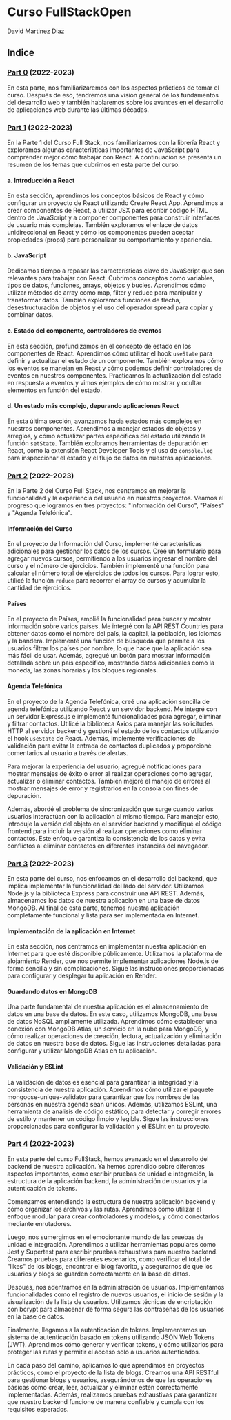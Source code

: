 # Curso FullStackOpen
David Martinez Diaz

## Indice

### [Part 0](https://github.com/Duva-01/Curso-FullStackOpen/edit/main/Part0) (2022-2023) <br>

En esta parte, nos familiarizaremos con los aspectos prácticos de tomar el curso. Después de eso, tendremos una visión general de los fundamentos del desarrollo web y también hablaremos sobre los avances en el desarrollo de aplicaciones web durante las últimas décadas.

### [Part 1](https://github.com/Duva-01/Curso-FullStackOpen/edit/main/Part1) (2022-2023) <br>

En la Parte 1 del Curso Full Stack, nos familiarizamos con la librería React y exploramos algunas características importantes de JavaScript para comprender mejor cómo trabajar con React. A continuación se presenta un resumen de los temas que cubrimos en esta parte del curso.

#### a. Introducción a React

En esta sección, aprendimos los conceptos básicos de React y cómo configurar un proyecto de React utilizando Create React App. Aprendimos a crear componentes de React, a utilizar JSX para escribir código HTML dentro de JavaScript y a componer componentes para construir interfaces de usuario más complejas. También exploramos el enlace de datos unidireccional en React y cómo los componentes pueden aceptar propiedades (props) para personalizar su comportamiento y apariencia.

#### b. JavaScript

Dedicamos tiempo a repasar las características clave de JavaScript que son relevantes para trabajar con React. Cubrimos conceptos como variables, tipos de datos, funciones, arrays, objetos y bucles. Aprendimos cómo utilizar métodos de array como map, filter y reduce para manipular y transformar datos. También exploramos funciones de flecha, desestructuración de objetos y el uso del operador spread para copiar y combinar datos.

#### c. Estado del componente, controladores de eventos

En esta sección, profundizamos en el concepto de estado en los componentes de React. Aprendimos cómo utilizar el hook `useState` para definir y actualizar el estado de un componente. También exploramos cómo los eventos se manejan en React y cómo podemos definir controladores de eventos en nuestros componentes. Practicamos la actualización del estado en respuesta a eventos y vimos ejemplos de cómo mostrar y ocultar elementos en función del estado.

#### d. Un estado más complejo, depurando aplicaciones React

En esta última sección, avanzamos hacia estados más complejos en nuestros componentes. Aprendimos a manejar estados de objetos y arreglos, y cómo actualizar partes específicas del estado utilizando la función `setState`. También exploramos herramientas de depuración en React, como la extensión React Developer Tools y el uso de `console.log` para inspeccionar el estado y el flujo de datos en nuestras aplicaciones.

### [Part 2](https://github.com/Duva-01/Curso-FullStackOpen/edit/main/Part2) (2022-2023) <br>

En la Parte 2 del Curso Full Stack, nos centramos en mejorar la funcionalidad y la experiencia del usuario en nuestros proyectos. Veamos el progreso que logramos en tres proyectos: "Información del Curso", "Países" y "Agenda Telefónica".

#### Información del Curso

En el proyecto de Información del Curso, implementé características adicionales para gestionar los datos de los cursos. Creé un formulario para agregar nuevos cursos, permitiendo a los usuarios ingresar el nombre del curso y el número de ejercicios. También implementé una función para calcular el número total de ejercicios de todos los cursos. Para lograr esto, utilicé la función `reduce` para recorrer el array de cursos y acumular la cantidad de ejercicios.

#### Países

En el proyecto de Países, amplié la funcionalidad para buscar y mostrar información sobre varios países. Me integré con la API REST Countries para obtener datos como el nombre del país, la capital, la población, los idiomas y la bandera. Implementé una función de búsqueda que permite a los usuarios filtrar los países por nombre, lo que hace que la aplicación sea más fácil de usar. Además, agregué un botón para mostrar información detallada sobre un país específico, mostrando datos adicionales como la moneda, las zonas horarias y los bloques regionales.

#### Agenda Telefónica

En el proyecto de la Agenda Telefónica, creé una aplicación sencilla de agenda telefónica utilizando React y un servidor backend. Me integré con un servidor Express.js e implementé funcionalidades para agregar, eliminar y filtrar contactos. Utilicé la biblioteca Axios para manejar las solicitudes HTTP al servidor backend y gestioné el estado de los contactos utilizando el hook `useState` de React. Además, implementé verificaciones de validación para evitar la entrada de contactos duplicados y proporcioné comentarios al usuario a través de alertas.

Para mejorar la experiencia del usuario, agregué notificaciones para mostrar mensajes de éxito o error al realizar operaciones como agregar, actualizar o eliminar contactos. También mejoré el manejo de errores al mostrar mensajes de error y registrarlos en la consola con fines de depuración.

Además, abordé el problema de sincronización que surge cuando varios usuarios interactúan con la aplicación al mismo tiempo. Para manejar esto, introduje la versión del objeto en el servidor backend y modifiqué el código frontend para incluir la versión al realizar operaciones como eliminar contactos. Este enfoque garantiza la consistencia de los datos y evita conflictos al eliminar contactos en diferentes instancias del navegador.

### [Part 3](https://github.com/Duva-01/Curso-FullStackOpen/edit/main/Part3) (2022-2023) <br>

En esta parte del curso, nos enfocamos en el desarrollo del backend, que implica implementar la funcionalidad del lado del servidor. Utilizamos Node.js y la biblioteca Express para construir una API REST. Además, almacenamos los datos de nuestra aplicación en una base de datos MongoDB. Al final de esta parte, tenemos nuestra aplicación completamente funcional y lista para ser implementada en Internet.

#### Implementación de la aplicación en Internet

En esta sección, nos centramos en implementar nuestra aplicación en Internet para que esté disponible públicamente. Utilizamos la plataforma de alojamiento Render, que nos permite implementar aplicaciones Node.js de forma sencilla y sin complicaciones. Sigue las instrucciones proporcionadas para configurar y desplegar tu aplicación en Render.

#### Guardando datos en MongoDB

Una parte fundamental de nuestra aplicación es el almacenamiento de datos en una base de datos. En este caso, utilizamos MongoDB, una base de datos NoSQL ampliamente utilizada. Aprendimos cómo establecer una conexión con MongoDB Atlas, un servicio en la nube para MongoDB, y cómo realizar operaciones de creación, lectura, actualización y eliminación de datos en nuestra base de datos. Sigue las instrucciones detalladas para configurar y utilizar MongoDB Atlas en tu aplicación.

#### Validación y ESLint

La validación de datos es esencial para garantizar la integridad y la consistencia de nuestra aplicación. Aprendimos cómo utilizar el paquete mongoose-unique-validator para garantizar que los nombres de las personas en nuestra agenda sean únicos. Además, utilizamos ESLint, una herramienta de análisis de código estático, para detectar y corregir errores de estilo y mantener un código limpio y legible. Sigue las instrucciones proporcionadas para configurar la validación y el ESLint en tu proyecto.

### [Part 4](https://github.com/Duva-01/Curso-FullStackOpen/edit/main/Part4) (2022-2023) <br>

En esta parte del curso FullStack, hemos avanzado en el desarrollo del backend de nuestra aplicación. Ya hemos aprendido sobre diferentes aspectos importantes, como escribir pruebas de unidad e integración, la estructura de la aplicación backend, la administración de usuarios y la autenticación de tokens.

Comenzamos entendiendo la estructura de nuestra aplicación backend y cómo organizar los archivos y las rutas. Aprendimos cómo utilizar el enfoque modular para crear controladores y modelos, y cómo conectarlos mediante enrutadores.

Luego, nos sumergimos en el emocionante mundo de las pruebas de unidad e integración. Aprendimos a utilizar herramientas populares como Jest y Supertest para escribir pruebas exhaustivas para nuestro backend. Creamos pruebas para diferentes escenarios, como verificar el total de "likes" de los blogs, encontrar el blog favorito, y asegurarnos de que los usuarios y blogs se guarden correctamente en la base de datos.

Después, nos adentramos en la administración de usuarios. Implementamos funcionalidades como el registro de nuevos usuarios, el inicio de sesión y la visualización de la lista de usuarios. Utilizamos técnicas de encriptación con bcrypt para almacenar de forma segura las contraseñas de los usuarios en la base de datos.

Finalmente, llegamos a la autenticación de tokens. Implementamos un sistema de autenticación basado en tokens utilizando JSON Web Tokens (JWT). Aprendimos cómo generar y verificar tokens, y cómo utilizarlos para proteger las rutas y permitir el acceso solo a usuarios autenticados.

En cada paso del camino, aplicamos lo que aprendimos en proyectos prácticos, como el proyecto de la lista de blogs. Creamos una API RESTful para gestionar blogs y usuarios, asegurándonos de que las operaciones básicas como crear, leer, actualizar y eliminar estén correctamente implementadas. Además, realizamos pruebas exhaustivas para garantizar que nuestro backend funcione de manera confiable y cumpla con los requisitos esperados.